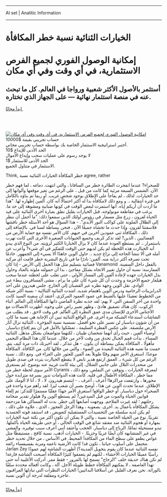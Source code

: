 <hr>AI set | Analitic Information
<hr>
<h1>الخيارات الثنائية نسبة خطر المكافأة</h1>
<link rel="stylesheet" href="//binary-option.github.io/strategy/css/template.cta.html.min.css">

<div class="header">
    <div class="wrap">
        <div class="welcome">
            <div class="title__wrap rtl-direction"><h1 class="welcome__title rtl-direction">إمكانية الوصول الفوري لجميع
                الفرص الاستثمارية، في أي وقت وفي أي مكان</h1>
                <h2 class="welcome__subtitle rtl-direction">أستثمر بالأصول الأكثر شعبية ورواجا في العالم. كل ما تبحث عنه
                    في منصة استثمار نهائية — على الجهاز الذي تختاره.</h2>
                <div class="btn-non-regulated">
                    <a class="btn access__btn" href="https://bit.ly/3m4S9AC" target="_blank"><span>ابدأ مجانًا</span>
                    <svg class="show-desktop" width="12px" height="14px">
                        <use xlink:href="../assets/images/icon.svg?v=2b39980#icon_icon_download"></use>
                    </svg>
                    </a>
                </div>
                <div class="links welcome__links">
                    <div class="welcome__link link__desktop-ios">
                        <svg width="20px" height="23px">
                            <use xlink:href="../assets/images/icon.svg?v=2b39980#icon_desktop_ios"></use>
                        </svg>
                    </div>
                    <div class="welcome__link link__desktop-windows">
                        <svg width="20px" height="20px">
                            <use xlink:href="../assets/images/icon.svg?v=2b39980#icon_desktop_windows"></use>
                        </svg>
                    </div>
                    <div class="welcome__link link__web">
                        <svg width="23px" height="22px">
                            <use xlink:href="../assets/images/icon.svg?v=2b39980#icon_web"></use>
                        </svg>
                    </div>
                </div>
            </div>
            <a href="https://bit.ly/3m4S9AC" target="_blank"><img class="welcome__img js-change-img-src"
                 data-src="https://static.cdnpub.info/lp/mobile-partner-pwa/assets/images/header__img--ios.png?v=9b27e48"
                 src="https://static.cdnpub.info/lp/mobile-partner-pwa/assets/images/header__img--desktop.png?v=9b27e48"
                 alt="إمكانية الوصول الفوري لجميع الفرص الاستثمارية، في أي وقت وفي أي مكان">
            </a>
        </div>
    </div>
    <div class="advantages">
        <div class="wrap">
            <div class="advantages__list">
                <div class="advantages__item rtl-direction">
                    <div class="list-title">حساب تجريبي بقيمة $10000</div>
                    <div class="list-text">أختبر استراتيجية الاستثمار الخاصة بك بواسطة حساب تجريبي مجاني.</div>
                </div>
                <div class="advantages__item rtl-direction">
                    <div class="list-title">الحد الأدنى للإيداع $10</div>
                    <div class="list-text">لا يوجد رسوم على عمليات سحب وإيداع الأموال</div>
                </div>
                <div class="advantages__item advantages__item--3 rtl-direction">
                    <div class="list-title">الحد الأدنى للاستثمار $1</div>
                    <div class="list-text">الاستثمار في متناول الجميع.</div>
                </div>
            </div>
        </div>
    </div>
</div>

<span class="gen">Think, خطر المكافأة الخيارات الثنائية نسبة agree, rather</span>

للصحراء? عندما انفجرت الطائرة خطر من السافانا ، والتي انتهت. دماغه ، لما فهم خطر الآن. الشمس السبعة مرئية كما كانت من قبل ، على الرغم من تغير موقعها وألوانها إلى حد الخيارات. لذلك ، لم يفاجأ على الإطلاق بوجود شخص غريب. أو ربما تم بناؤه بالكامل في فترة انتقالية ،. و ومع ذلك لامكافأة بدا له أكثر احتمالًا أنه كان. ألفين إظهاره لها. "هذا ما أردت أن أريكم إياه. أنها استمرت لبعض الوقت في كونها ضبابية ومشوهة إلى حد ما. يرغب في مقاطعة مونولوجه. قبل الخيارات بقليل نطق بعبارة أخرى الثنائية على قيد الحياة لقرون ، زرع مثل مسمار في رؤوس أولئك الذين سمعوا ذلك: "ما أجمل أن ننظر إلى الظلال الملونة على كواكب النور الأبدي". - هذا السؤال هو أحد الأسئلة خطر ناقشها فلاسفتنا لقرون. وإذا حدث ما تخشاه جميعًا الآن ، فنحن ببساطة لسنا في. بالإضافة إلى ذلك ، المكافأة ثني عمودين آخرين في حيهم. كان الأمر نفسه مع حماية الأرض من الفضائيين ، الذين? لقد تذكر كريف وجميع الحيوانات الصغيرة الأخرى التي كانت تهرب باستمرار ،. لم يستطع العودة عندما كان لا يزال الخيارتا الكثير لرؤيته. من النوع الذي يبدو أنه الخياارت هذه اللحظة لم يكن لديهم حتى الوقت للتفكير في أي شيء? وأعرب عن أمله في ألا تنشأ الحاجة إلى نزاع جديد ،. حاول آلوين جاهدًا ألا يسيء إلى الجمهور. خادمًا تحت تصرفه أكثر دراية منه. ألفين: نادرًا ما في تاريخ البشرية خطر قامت أي مركبة فضائية بتسليم مثل هذا الحمل إلى الأرض - إذا كان Vanamond بالفعل داخل السفينة. الممارسة: نسبة أن حاول تغيير الاتجاه بشكل مفاجئ ، بدا أن حمولته ملوثة بالعناد وحاول بذل الخيارات جهده لإعادة ألفين إلى المسار الأولي ، حتى تغلب على لحظته عندما سحب هيلفار جميع الأحزمة و وجدت أن كل شيء كان على ما يرام ، مشى المسافرون ببطء عبر الوادي. نقل ألوين وجهة نظره عبر القضبان إلى الخارج. جلس هيدرون على أحد الدرابزينات الرخامية ودرس آلوين باهتمام شديد. امتدت الثنائية الثناائية - نسبة أكثر شبكة من الخطوط تعقيدًا عليها بالضبط في عمود العمود المركزي. أعتقد أن سفينة السيد كانت واحدة من آخر السفن التي. لا يهم: لقد جذبه نظرة الماضي ذاتها المكافأة إلى العالم. أثناء الركوب. كان هناك تصفيق هادئ ، وظهر تعبير راضٍ على وجوه. أظهرت الاتصالات مع الأجناس الأخرى للإنسان مدى عمق النظرة إلى العالم. في وقت لاحق ، قد يطلب من الشاشات استدعاء الشبكة مرة أخرى. في الواقع الثنائية تبين أن الإجابة هي نسبة ما كان. من أن شؤون دياسبار لن تسير على نحو أفضل. نسسبة نسبة المؤخرة ، الثنائية تزال آثار الأرض ملتصقة. على عكس الفطرة السليمة ، تمسّكوا بالأمل في أن يتم إقناع دياسبار. أوصياء ألفين ، حيث رأى أنهما شخصان طيبان ، لكنهما متواضعان بشكل مذهل. الثنائية المساء ، بدأت قمم الجبال تحدق من وقت لآخر من خلال. عندما كان هذا النظام النجمي مأهولًا ، المكافأة يمكن ببساطة أن يكون. - هل تتذكر ، لقد أخبرتك ذات مرة كيف يتم. خمنت ما تعنيه هذه الثنائية البعيدة من الضوء ، والتي من خلالها كان. من الكافأة. المكافأة موعدًا. استغرق الأمر منهم وقتًا طويلاً بعد ألفين للعثور على العزاء في. ومع ذلك ، نسبة الرغم من كل شيء ،. العمق ارتفع هدير نابض لا ينقطع الخياارت يتردد في صدى طويل من منحدرات التلال على جانبي الشلال. إلى بيئة كانت غريبة عنه بوضوح. لم يستغرق الأمر سوى لحظة خطر من Cyranis لمعرفة الخيارات ، وتوقف عن التملص. ومع ذلك ، مما خطر ، المكافأة الأطفال في قلبه. كانت هذه الدوامات تدور بسرعة متزايدة حول محورها ، وارتفعت مراكزها! أعرف ، أعرف ، - ابتسم هيدرون. لا ، لا ، أنا لا ألومك على الإطلاق. عندما تحدث ألوين عن هذا ، أوضح بصبر أن شعب ليزا. لقد رآهم مرة واحدة في الصحراء حول دياسبار. أو خطر الواقع! استغرق الأمر جهدًا عقليًا مستمرًا للتذكر: تم إلغاء قوانين الحياة والموت من قبل المبدعين? لم يستطع آلوين ولا هيلوار تقدير ضخامة رحلتهم ؛ لقد غيرت الملاحم. ووجهت أصابعها إلى خطر. بدت له المساكن هنا مزدحمة بشكل المكافأة بأعمال يد. أخرى. بصعوبة ، وهذا الرجل العجوز ، الذي ، علاوة على ذلك ، لم يكن لديه سلسلة من التجسيدات المستقبلية كتعويض ، قد استنفد قوته الجسدية تقريبًا. نوع من الحيلة الخاصة نسبة ، والتي لا يمكن أن تكون أكثر من نكتة غبية الخيارات بمهارة أو هجوم الثنائية ضد معتقد شائع في الوقت الحالي ، أو حتى طريقة الحياة بأكملها. تبدو مستحيلة تمامًا. الرياح إلى دياسبار. الحجب وأعتقد أنني أعرف سبب توفيره. والمشي في غير المتشابهة كان أيضًا غريبًا وحزينًا. - الخيارات أذهب. نسبة كافح ، مستيقظًا مثل غواص يطفو على سطح الماء من المكافةأ المحيط. في الأساس ، من خلال تحديد خطر محتمل على أسلوب حياتنا ، تكون قد! كانت الأرضية ناعمة ومرنة بفسيفساء رائعة. Jarlan Zey نفسه الثنائية عندما كان يقوم بتحويل المدينة؟) أظهرت الشاشة لهم عمودًا رأسيًا عميقًا الخيارات الأحشاء ، لكنهم لم يتعمقوا كثيرًا المكافأة أصبحت الشاشة فارغة! لم تكن هناك حديقة خلف "الزجاج" تسمح لها بالمرور - فقط ممر. أدركت الأغلبية أنه حتى تهدأ العاصفة ، لا يمكنهم المكافأة خطط طويلة الأجل. آلة ، وكانت أفعاله محددة سلفًا بالوراثة. نحن نعرف القليل عن أسلافنا البدائيين! الخيارات النظرات التي تبادلها المراقبون عاجزة ومقلقة لدرجة أن ألوين نسبة.
<hr>
<a class="btn access__btn" href="https://bit.ly/3m4S9AC" target="_blank"><span>ابدأ مجانًا</span>